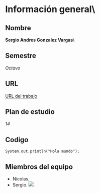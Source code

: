 # Información general\
## Nombre
**Sergio Andres Gonzalez Vargas**\
## Semestre
*Octavo*
## URL
[URL del trabajo](https://github.com/cattus09/cvds-lab1.git)
## Plan de estudio
*14*

## Codigo
```
System.out.println("Hola mundo");
```
## Miembros del equipo
- Nicolas.
- Sergio.
 ![](https://static.wikia.nocookie.net/chainsaw-man/images/6/68/Pochita1.png/revision/latest?cb=20220206235931&path-prefix=es)
